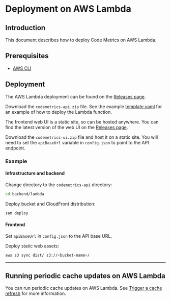 # Deployment on AWS Lambda

## Introduction

This document describes how to deploy Code Metrics on AWS Lambda.

## Prerequisites

- [AWS CLI](https://docs.aws.amazon.com/cli/latest/userguide/cli-chap-install.html)

## Deployment

The AWS Lambda deployment can be found on the [Releases page](https://github.com/DeloitteDigitalUK/code-metrics/releases).

Download the `codemetrics-api.zip` file. See the example [template.yaml](../backend/lambda/template.yaml) for an example of how to deploy the Lambda function.

The frontend web UI is a static site, so can be hosted anywhere. You can find the latest version of the web UI on the [Releases page](https://github.com/DeloitteDigitalUK/code-metrics/releases).

Download the `codemetrics-ui.zip` file and host it on a static site. You will need to set the `apiBaseUrl` variable in `config.json` to point to the API endpoint.

### Example

#### Infrastructure and backend

Change directory to the `codemetrics-api` directory:

```bash
cd backend/lambda
```

Deploy bucket and CloudFront distribution:

```bash
sam deploy
```

#### Frontend

Set `apiBaseUrl` in `config.json` to the API base URL.

Deploy static web assets:

```bash
aws s3 sync dist/ s3://<bucket-name>/
```

---

## Running periodic cache updates on AWS Lambda

You can run periodic cache updates on AWS Lambda. See [Trigger a cache refresh](./system_admin.md) for more information.
